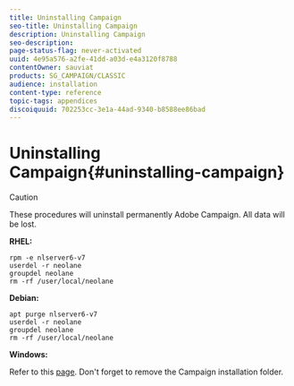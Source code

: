 ```yaml
---
title: Uninstalling Campaign
seo-title: Uninstalling Campaign
description: Uninstalling Campaign
seo-description: 
page-status-flag: never-activated
uuid: 4e95a576-a2fe-41dd-a03d-e4a3120f8788
contentOwner: sauviat
products: SG_CAMPAIGN/CLASSIC
audience: installation
content-type: reference
topic-tags: appendices
discoiquuid: 702253cc-3e1a-44ad-9340-b8588ee86bad
---
```


# Uninstalling Campaign{#uninstalling-campaign}

>[!CAUTION]
>
>These procedures will uninstall permanently Adobe Campaign. All data will be lost.

**RHEL:**

```
rpm -e nlserver6-v7
userdel -r neolane
groupdel neolane
rm -rf /user/local/neolane
```

**Debian:**

```
apt purge nlserver6-v7
userdel -r neolane
groupdel neolane
rm -rf /user/local/neolane
```

**Windows:**

Refer to this [page](../../migration/using/migrating-in-windows-for-adobe-campaign-7.md#deleting-and-cleansing-adobe-campaign-previous-version). Don't forget to remove the Campaign installation folder.
